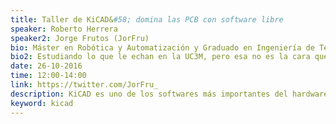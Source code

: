 ```yaml
---
title: Taller de KiCAD&#58; domina las PCB con software libre
speaker: Roberto Herrera
speaker2: Jorge Frutos (JorFru)
bio: Máster en Robótica y Automatización y Graduado en Ingeniería de Tecnologías Industriales por la UC3M. Miembro de la asociación Formula UC3M donde es el responsable de la sección de Electricidad y Electrónica desde 2012 y actualmente es Team Leader, desde Mayo de 2015.
bio2: Estudiando lo que le echan en la UC3M, pero esa no es la cara que le gusta de la ingeniería. Lo que le mola es crear, compartir y aprender con la tecnología, sobre todo en el mundillo maker. Y a parte de la tecnología le mola el Taekwondo y la música&#58; los instrumentos musicales y los altavoces... Le encantan los altavoces.
date: 26-10-2016
time: 12:00-14:00
link: https://twitter.com/JorFru_
description: KiCAD es uno de los softwares más importantes del hardware opensource, ya que con él podemos diseñar placas libres. En este taller aprenderás lo necesario para manejarte a gusto en este entorno, y conocerás el circuito del [Drawdio, ¡el lápiz musical!](https://github.com/UC3Music/drawdio/), el cual tomaremos como ejemplo.  *Se ofrecerá documentación extra para complementar la información dada en el taller.*
keyword: kicad
---
```

